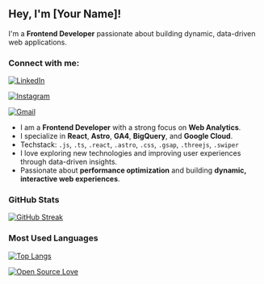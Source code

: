 ## Hey, I'm [Your Name]!

I'm a **Frontend Developer** passionate about building dynamic, data-driven web applications.

### Connect with me:

[![LinkedIn](https://img.shields.io/badge/LinkedIn-0077B5?style=for-the-badge&logo=linkedin&logoColor=white)](https://www.linkedin.com/in/ashtin-sotelo-jump/) 

[![Instagram](https://img.shields.io/badge/Instagram-E4405F?style=for-the-badge&logo=instagram&logoColor=white)](https://www.instagram.com/ashh.sotelo/) 

[![Gmail](https://img.shields.io/badge/Gmail-D14836?style=for-the-badge&logo=gmail&logoColor=white)](mailto:ashtinsotelo@gmail.com) 

* I am a **Frontend Developer** with a strong focus on **Web Analytics**. 
* I specialize in **React**, **Astro**, **GA4**, **BigQuery**, and **Google Cloud**. 
* Techstack: `.js`, `.ts`, `.react`, `.astro`, `.css`, `.gsap`, `.threejs`, `.swiper`
* I love exploring new technologies and improving user experiences through data-driven insights. 
* Passionate about **performance optimization** and building **dynamic, interactive web experiences**.


### GitHub Stats

[![GitHub Streak](https://github-readme-streak-stats.herokuapp.com?user=Ashtin18)](https://git.io/streak-stats)
### Most Used Languages

[![Top Langs](https://github-readme-stats.vercel.app/api/top-langs/?username=Ashtin18&layout=compact&theme=dracula)](https://github.com/yourusername)

[![Open Source Love](https://badges.frapsoft.com/os/v1/open-source.svg?v=102)](https://github.com/ellerbrock/open-source-badge/)
